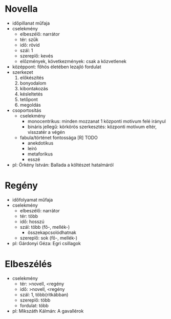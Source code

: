 # Novella
- időpillanat műfaja
- cselekmény
	- elbeszélő: narrátor
	- tér: szűk
	- idő: rövid
	- szál: 1
	- szereplő: kevés
	- előzmények, következmények: csak a közvetlenek
- középpont: főhös életében lezajló fordulat
- szerkezet
	1. előkészítés
	1. bonyodalom
	1. kibontakozás
	1. késleltetés
	1. tetőpont
	1. megoldás
- csoportosítás
	- cselekmény
		- monocentrikus: minden mozzanat 1 központi motívum felé irányul
		- bináris jellegű: körkörös szerkesztés: központi motívum eltér, visszatér a végén 
	- fabula/történet fontossága [R] TODO
		- anekdotikus
		- leíró
		- metaforikus
		- esszé
- pl: Örkény István: Ballada a költészet hatalmáról

# Regény
- időfolyamat műfaja
- cselekmény
	- elbeszélő: narrátor
	- tér: több
	- idő: hosszú
	- szál: több (fő-, mellék-)
		- összekapcsolódhatnak
	- szereplő: sok (fő-, mellék-)
- pl: Gárdonyi Géza: Egri csillagok

# Elbeszélés
- cselekmény
	- tér: >novell, <regény
	- idő: >novell, <regény
	- szál: 1, több(ritkábban)
	- szereplő: több
	- fordulat: több
- pl: Mikszáth Kálmán: A gavallérok